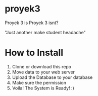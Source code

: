 # proyek3
Proyek 3 is Proyek 3 isnt?

"Just another make student headache"

# How to Install
1. Clone or download this repo
2. Move data to your web server
3. Upload the Database to your database
4. Make sure the permission
5. Voila! The System is Ready! :)

